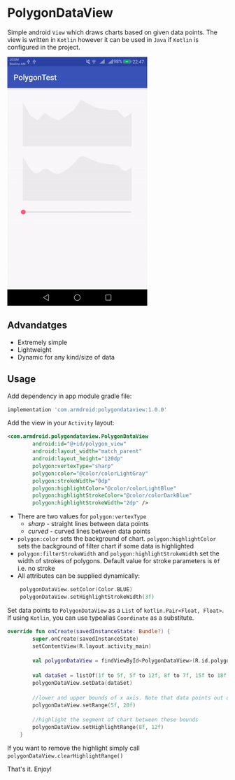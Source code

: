 # PolygonDataView

Simple android `View` which draws charts based on given data points. The view is written in `Kotlin` however it can be used in `Java` if `Kotlin` is configured in the project. 

![image](https://raw.githubusercontent.com/alexgasparyan/PolygonDataView/master/sample.gif)  

## Advandatges ##
* Extremely simple
* Lightweight
* Dynamic for any kind/size of data

## Usage ##

Add dependency in app module gradle file:

```gradle
implementation 'com.armdroid:polygondataview:1.0.0'
```

Add the view in your `Activity` layout:
 
 ```xml
 <com.armdroid.polygondataview.PolygonDataView
         android:id="@+id/polygon_view"
         android:layout_width="match_parent"
         android:layout_height="120dp"
         polygon:vertexType="sharp"
         polygon:color="@color/colorLightGray"
         polygon:strokeWidth="0dp"
         polygon:highlightColor="@color/colorLightBlue"
         polygon:highlightStrokeColor="@color/colorDarkBlue"
         polygon:highlightStrokeWidth="2dp" />
```

* There are two values for `polygon:vertexType`
    * *sharp* - straight lines between data points
    * *curved* - curved lines between data points
* `polygon:color` sets the background of chart. `polygon:highlightColor` sets the background of filter chart if some data is highlighted   
* `polygon:filterStrokeWidth` and `polygon:highlightStrokeWidth` set the width of strokes of polygons. Default value for stroke parameters is `0f` i.e. no stroke
* All attributes can be supplied dynamically:

```kotlin
    polygonDataView.setColor(Color.BLUE)
    polygonDataView.setHighlightStrokeWidth(3f)
```

Set data points to `PolygonDataView` as a `List` of `kotlin.Pair<Float, Float>`. If using `Kotlin`, you can use typealias `Coordinate` as a substitute.
 ```kotlin
 override fun onCreate(savedInstanceState: Bundle?) {
         super.onCreate(savedInstanceState)
         setContentView(R.layout.activity_main)
         
         val polygonDataView = findViewById<PolygonDataView>(R.id.polygon_data_view)
         
         val dataSet = listOf(1f to 5f, 5f to 12f, 8f to 7f, 15f to 18f)
         polygonDataView.setData(dataSet)
    
         //lower and upper bounds of x axis. Note that data points out of this range will be left out
         polygonDataView.setRange(5f, 20f)
     
         //highlight the segment of chart between these bounds
         polygonDataView.setHighlightRange(8f, 12f)
     }
```
If you want to remove the highlight simply call `polygonDataView.clearHighlightRange()`

That's it. Enjoy!



